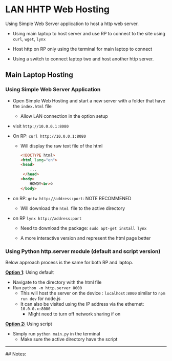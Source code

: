 # LAN HHTP Web Hosting

Using Simple Web Server application to host a http web server. 

- Using main laptop to host server and use RP to connect to the site using `curl`, `wget`, `lynx`

- Host http on RP only using the terminal for main laptop to connect

- Using a switch to connect laptop two and host another http server.  

  

## Main Laptop Hosting

### Using Simple Web Server Application

- Open Simple Web Hosting and start a new server with a folder that have the `index.html` file

  - Allow LAN connection in the option setup

- visit `http://10.0.0.1:8080`

- On RP: `curl http://10.0.0.1:8080`

  - Will display the raw text file of the html

    ```html
    <!DOCTYPE html>
    <html lang="en">
    <head>
        ...
     </head>
    <body>
        HOWDY<br>☺
    </body>
    ```

- on RP: `getw http://address:port`: NOTE RECOMMENED

  - Will download the `html `file to the active directory

- on RP `lynx http://address:port`

  - Need to download the package: `sudo apt-get install lynx`
  
  - A more interactive version and represent the html page better
  
    

### Using Python http.server module (default and script version)

Below approach process is the same for both RP and laptop.

**<u>Option 1</u>**: Using default

- Navigate to the directory with the html file
- Run `python -m http.server 8000`
  - This will host the server on the device : `localhost:8000` similar to `npm run dev` for node.js
  - It can also be visited using the IP address via the ethernet: `10.0.0.x:8000`
    - Might need to turn off network sharing if on

<u>**Option 2:**</u> Using script

- Simply run `python main.py` in the terminal
  - Make sure the active directory have the script

<hr>
## Notes:



